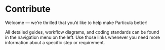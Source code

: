 # Contribute

Welcome — we’re thrilled that you’d like to help make Particula better!

All detailed guides, workflow diagrams, and coding standards can be found
in the navigation menu on the left.  Use those links whenever you need
more information about a specific step or requirement.


